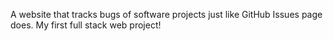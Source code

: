 A website that tracks bugs of software projects just like GitHub Issues page does. My first full stack web project!
